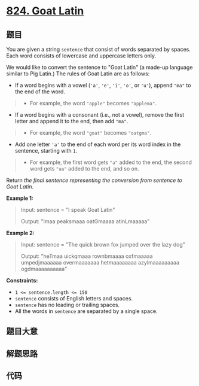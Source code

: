 # [824. Goat Latin](https://leetcode.com/problems/goat-latin/)

## 题目

You are given a string `sentence` that consist of words separated by spaces.
Each word consists of lowercase and uppercase letters only.

We would like to convert the sentence to "Goat Latin" (a made-up language
similar to Pig Latin.) The rules of Goat Latin are as follows:

  * If a word begins with a vowel (`'a'`, `'e'`, `'i'`, `'o'`, or `'u'`), append `"ma"` to the end of the word. 
> 
> * For example, the word `"apple"` becomes `"applema"`.
  * If a word begins with a consonant (i.e., not a vowel), remove the first letter and append it to the end, then add `"ma"`. 
> 
> * For example, the word `"goat"` becomes `"oatgma"`.
  * Add one letter `'a'` to the end of each word per its word index in the sentence, starting with `1`. 
> 
> * For example, the first word gets `"a"` added to the end, the second word gets `"aa"` added to the end, and so on.

Return _the final sentence representing the conversion from sentence to Goat
Latin_.



**Example 1:**

> Input: sentence = "I speak Goat Latin"
> 
> Output: "Imaa peaksmaaa oatGmaaaa atinLmaaaaa"

**Example 2:**

> Input: sentence = "The quick brown fox jumped over the lazy dog"
> 
> Output: "heTmaa uickqmaaa rownbmaaaa oxfmaaaaa umpedjmaaaaaa overmaaaaaaa hetmaaaaaaaa azylmaaaaaaaaa ogdmaaaaaaaaaa"

**Constraints:**

  * `1 <= sentence.length <= 150`
  * `sentence` consists of English letters and spaces.
  * `sentence` has no leading or trailing spaces.
  * All the words in `sentence` are separated by a single space.


## 题目大意

## 解题思路

## 代码

```javascript

```


